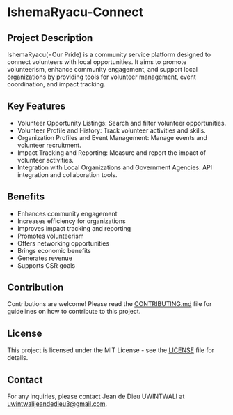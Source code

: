 # IshemaRyacu-Connect

## Project Description
IshemaRyacu(=Our Pride) is a community service platform designed to connect volunteers with local opportunities. It aims to promote volunteerism, enhance community engagement, and support local organizations by providing tools for volunteer management, event coordination, and impact tracking.

## Key Features
- Volunteer Opportunity Listings: Search and filter volunteer opportunities.
- Volunteer Profile and History: Track volunteer activities and skills.
- Organization Profiles and Event Management: Manage events and volunteer recruitment.
- Impact Tracking and Reporting: Measure and report the impact of volunteer activities.
- Integration with Local Organizations and Government Agencies: API integration and collaboration tools.

## Benefits
- Enhances community engagement
- Increases efficiency for organizations
- Improves impact tracking and reporting
- Promotes volunteerism
- Offers networking opportunities
- Brings economic benefits
- Generates revenue
- Supports CSR goals


## Contribution
Contributions are welcome! Please read the [CONTRIBUTING.md](CONTRIBUTING.md) file for guidelines on how to contribute to this project.

## License
This project is licensed under the MIT License - see the [LICENSE](LICENSE) file for details.

## Contact
For any inquiries, please contact Jean de Dieu UWINTWALI at uwintwalijeandedieu3@gmail.com.

